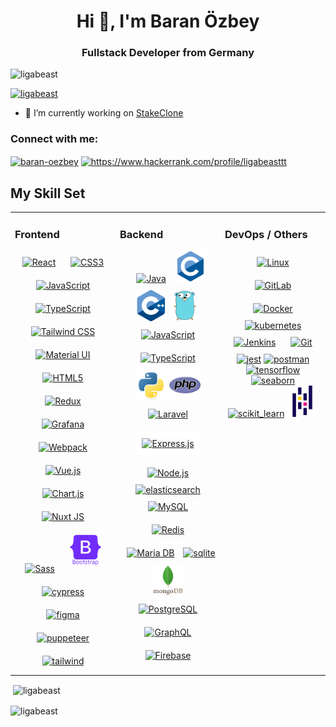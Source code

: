 <h1 align="center">Hi 👋, I'm Baran Özbey</h1>
<h3 align="center">Fullstack Developer from Germany</h3>

<p align="left"> <img src="https://komarev.com/ghpvc/?username=ligabeast&label=Profile%20views&color=0e75b6&style=flat" alt="ligabeast" /> </p>

<p align="left"> <a href="https://github.com/ryo-ma/github-profile-trophy"><img src="https://github-profile-trophy.vercel.app/?username=ligabeast" alt="ligabeast" /></a> </p>

- 🔭 I’m currently working on [StakeClone](https://github.com/ligabeast/StakeClone)

<h3 align="left">Connect with me:</h3>
<p align="left">
<a href="https://linkedin.com/in/baran-oezbey" target="blank"><img align="center" src="https://raw.githubusercontent.com/rahuldkjain/github-profile-readme-generator/master/src/images/icons/Social/linked-in-alt.svg" alt="baran-oezbey" height="30" width="40" /></a>
<a href="https://www.hackerrank.com/profile/ligabeasttt" target="blank"><img align="center" src="https://raw.githubusercontent.com/rahuldkjain/github-profile-readme-generator/master/src/images/icons/Social/hackerrank.svg" alt="https://www.hackerrank.com/profile/ligabeasttt" height="30" width="40" /></a>
</p>

## My Skill Set  
<table><tr><td valign="top" width="33%">



### Frontend  
<div align="center">  
<a href="https://reactjs.org/" target="_blank"><img style="margin: 10px" src="https://profilinator.rishav.dev/skills-assets/react-original-wordmark.svg" alt="React" height="50" /></a>  
<a href="https://www.w3schools.com/css/" target="_blank"><img style="margin: 10px" src="https://profilinator.rishav.dev/skills-assets/css3-original-wordmark.svg" alt="CSS3" height="50" /></a>  
<a href="https://www.javascript.com/" target="_blank"><img style="margin: 10px" src="https://profilinator.rishav.dev/skills-assets/javascript-original.svg" alt="JavaScript" height="50" /></a>  
<a href="https://www.typescriptlang.org/" target="_blank"><img style="margin: 10px" src="https://profilinator.rishav.dev/skills-assets/typescript-original.svg" alt="TypeScript" height="50" /></a>  
<a href="https://www.tailwindcss.com/" target="_blank"><img style="margin: 10px" src="https://profilinator.rishav.dev/skills-assets/tailwindcss.svg" alt="Tailwind CSS" height="50" /></a>  
<a href="https://mui.com/" target="_blank"><img style="margin: 10px" src="https://profilinator.rishav.dev/skills-assets/mui.png" alt="Material UI" height="50" /></a>  
<a href="https://en.wikipedia.org/wiki/HTML5" target="_blank"><img style="margin: 10px" src="https://profilinator.rishav.dev/skills-assets/html5-original-wordmark.svg" alt="HTML5" height="50" /></a>  
<a href="https://redux.js.org/" target="_blank"><img style="margin: 10px" src="https://profilinator.rishav.dev/skills-assets/redux-original.svg" alt="Redux" height="50" /></a>  
<a href="https://grafana.com/" target="_blank"><img style="margin: 10px" src="https://profilinator.rishav.dev/skills-assets/grafana.png" alt="Grafana" height="50" /></a>  
<a href="https://webpack.js.org/" target="_blank"><img style="margin: 10px" src="https://profilinator.rishav.dev/skills-assets/webpack-original.svg" alt="Webpack" height="50" /></a>  
<a href="https://vuejs.org/" target="_blank"><img style="margin: 10px" src="https://profilinator.rishav.dev/skills-assets/vuejs-original-wordmark.svg" alt="Vue.js" height="50" /></a>  
<a href="https://www.chartjs.org/" target="_blank"><img style="margin: 10px" src="https://profilinator.rishav.dev/skills-assets/logo-title.svg" alt="Chart.js" height="50" /></a>  
<a href="https://nuxtjs.org/" target="_blank"><img style="margin: 10px" src="https://profilinator.rishav.dev/skills-assets/nuxt.png" alt="Nuxt JS" height="50" /></a>  
<a href="https://sass-lang.com/" target="_blank"><img style="margin: 10px" src="https://profilinator.rishav.dev/skills-assets/sass-original.svg" alt="Sass" height="50" /></a>
<a href="https://getbootstrap.com" target="_blank" rel="noreferrer"><img style="margin: 10px" height="50" src="https://raw.githubusercontent.com/devicons/devicon/master/icons/bootstrap/bootstrap-plain-wordmark.svg" alt="bootstrap"></a>
<a href="https://www.cypress.io" target="_blank" rel="noreferrer"><img style="margin: 10px" height="50" src="https://raw.githubusercontent.com/simple-icons/simple-icons/6e46ec1fc23b60c8fd0d2f2ff46db82e16dbd75f/icons/cypress.svg" alt="cypress"></a>
<a href="https://www.figma.com/" target="_blank" rel="noreferrer"><img style="margin: 10px" height="50" class="mb-4 mr-4 h-6 w-6 sm:h-10 sm:w-10" src="https://www.vectorlogo.zone/logos/figma/figma-icon.svg" alt="figma"></a>
<a href="https://github.com/puppeteer/puppeteer" target="_blank" rel="noreferrer"><img style="margin: 10px" height="50" src="https://www.vectorlogo.zone/logos/pptrdev/pptrdev-official.svg" alt="puppeteer"></a>
<a href="https://tailwindcss.com/" target="_blank" rel="noreferrer"><img style="margin: 10px" height="50" src="https://www.vectorlogo.zone/logos/tailwindcss/tailwindcss-icon.svg" alt="tailwind"></a>
</div>

</td><td valign="top" width="33%">



### Backend  
<div align="center">  
<a href="https://www.java.com/" target="_blank"><img style="margin: 10px" src="https://profilinator.rishav.dev/skills-assets/java-original-wordmark.svg" alt="Java" height="50" /></a>  
<a href="https://www.cprogramming.com/" target="_blank" rel="noreferrer"><img height="50"  class="mb-4 mr-4 h-6 w-6 sm:h-10 sm:w-10" src="https://raw.githubusercontent.com/devicons/devicon/master/icons/c/c-original.svg" alt="c"></a>
<a href="https://www.w3schools.com/cpp/" target="_blank" rel="noreferrer"><img height="50"  class="mb-4 mr-4 h-6 w-6 sm:h-10 sm:w-10" src="https://raw.githubusercontent.com/devicons/devicon/master/icons/cplusplus/cplusplus-original.svg" alt="cplusplus"></a>
<a href="https://golang.org" target="_blank" rel="noreferrer"><img height="50"  class="mb-4 mr-4 h-6 w-6 sm:h-10 sm:w-10" src="https://raw.githubusercontent.com/devicons/devicon/master/icons/go/go-original.svg" alt="go"></a>
<a href="https://www.javascript.com/" target="_blank"><img style="margin: 10px" src="https://profilinator.rishav.dev/skills-assets/javascript-original.svg" alt="JavaScript" height="50" /></a>  
<a href="https://www.typescriptlang.org/" target="_blank"><img style="margin: 10px" src="https://profilinator.rishav.dev/skills-assets/typescript-original.svg" alt="TypeScript" height="50" /></a>  
<a href="https://www.python.org" target="_blank" rel="noreferrer"><img height="50"  class="mb-4 mr-4 h-6 w-6 sm:h-10 sm:w-10" src="https://raw.githubusercontent.com/devicons/devicon/master/icons/python/python-original.svg" alt="python"></a>
<a href="https://www.php.net" target="_blank" rel="noreferrer"><img height="50" class="mb-4 mr-4 h-6 w-6 sm:h-10 sm:w-10" src="https://raw.githubusercontent.com/devicons/devicon/master/icons/php/php-original.svg" alt="php"></a>
<a href="https://laravel.com/" target="_blank"><img style="margin: 10px" src="https://profilinator.rishav.dev/skills-assets/laravel-plain-wordmark.svg" alt="Laravel" height="50" /></a>
<a href="https://expressjs.com/" target="_blank"><img style="margin: 10px; border: 10px solid white"  src="https://profilinator.rishav.dev/skills-assets/express-original-wordmark.svg" alt="Express.js" height="50" /></a>
<a href="https://nodejs.org/" target="_blank"><img style="margin: 10px" src="https://profilinator.rishav.dev/skills-assets/nodejs-original-wordmark.svg" alt="Node.js" height="50" /></a> 
<a href="https://www.elastic.co" target="_blank" rel="noreferrer"><img height="50"  class="mb-4 mr-4 h-6 w-6 sm:h-10 sm:w-10" src="https://www.vectorlogo.zone/logos/elastic/elastic-icon.svg" alt="elasticsearch"></a>
<a href="https://www.mysql.com/" target="_blank"><img style="margin: 10px" src="https://profilinator.rishav.dev/skills-assets/mysql-original-wordmark.svg" alt="MySQL" height="50" /></a>  
<a href="https://redis.io/" target="_blank"><img style="margin: 10px" src="https://profilinator.rishav.dev/skills-assets/redis-original-wordmark.svg" alt="Redis" height="50" /></a>  
<a href="https://mariadb.org/" target="_blank"><img style="margin: 10px" src="https://profilinator.rishav.dev/skills-assets/mariadb.png" alt="Maria DB" height="50" /></a>  
<a href="https://www.sqlite.org/" target="_blank" rel="noreferrer"><img height="50" class="mb-4 mr-4 h-6 w-6 sm:h-10 sm:w-10" src="https://www.vectorlogo.zone/logos/sqlite/sqlite-icon.svg" alt="sqlite"></a>
<a href="https://www.mongodb.com/" target="_blank" rel="noreferrer"><img height="50" class="mb-4 mr-4 h-6 w-6 sm:h-10 sm:w-10" src="https://raw.githubusercontent.com/devicons/devicon/master/icons/mongodb/mongodb-original-wordmark.svg" alt="mongodb"></a>
<a href="https://www.postgresql.org/" target="_blank"><img style="margin: 10px" src="https://profilinator.rishav.dev/skills-assets/postgresql-original-wordmark.svg" alt="PostgreSQL" height="50" /></a>
<a href="https://graphql.org/" target="_blank"><img style="margin: 10px" src="https://profilinator.rishav.dev/skills-assets/graphql.png" alt="GraphQL" height="50" /></a>
<a href="https://firebase.google.com/" target="_blank"><img style="margin: 10px" src="https://profilinator.rishav.dev/skills-assets/firebase.png" alt="Firebase" height="50" /></a>  
</div>

</td><td valign="top" width="33%">



### DevOps / Others   
<div align="center">  
<a href="https://www.linux.org/" target="_blank"><img style="margin: 10px" src="https://profilinator.rishav.dev/skills-assets/linux-original.svg" alt="Linux" height="50" /></a>  
<a href="https://about.gitlab.com/" target="_blank"><img style="margin: 10px" src="https://profilinator.rishav.dev/skills-assets/gitlab.svg" alt="GitLab" height="50" /></a>  
<a href="https://www.docker.com/" target="_blank"><img style="margin: 10px" src="https://profilinator.rishav.dev/skills-assets/docker-original-wordmark.svg" alt="Docker" height="50" /></a>  
<a href="https://kubernetes.io" target="_blank" rel="noreferrer"><img class="mb-4 mr-4 h-6 w-6 sm:h-10 sm:w-10" src="https://www.vectorlogo.zone/logos/kubernetes/kubernetes-icon.svg" alt="kubernetes"></a>
<a href="https://www.jenkins.io/" target="_blank"><img style="margin: 10px" src="https://profilinator.rishav.dev/skills-assets/jenkins-icon.svg" alt="Jenkins" height="50" /></a>  
<a href="https://github.com/" target="_blank"><img style="margin: 10px" src="https://profilinator.rishav.dev/skills-assets/git-scm-icon.svg" alt="Git" height="50" /></a>
<a href="https://jestjs.io" target="_blank" rel="noreferrer"><img class="mb-4 mr-4 h-6 w-6 sm:h-10 sm:w-10" height="50" src="https://www.vectorlogo.zone/logos/jestjsio/jestjsio-icon.svg" alt="jest"></a>
<a href="https://postman.com" target="_blank" rel="noreferrer"><img class="mb-4 mr-4 h-6 w-6 sm:h-10 sm:w-10" height="50" src="https://www.vectorlogo.zone/logos/getpostman/getpostman-icon.svg" alt="postman"></a>
<a href="https://www.tensorflow.org" target="_blank" rel="noreferrer"><img class="mb-4 mr-4 h-6 w-6 sm:h-10 sm:w-10" height="50" src="https://www.vectorlogo.zone/logos/tensorflow/tensorflow-icon.svg" alt="tensorflow"></a>
<a href="https://seaborn.pydata.org/" target="_blank" rel="noreferrer"><img class="mb-4 mr-4 h-6 w-6 sm:h-10 sm:w-10" height="50" src="https://seaborn.pydata.org/_images/logo-mark-lightbg.svg" alt="seaborn"></a>
<a href="https://scikit-learn.org/" target="_blank" rel="noreferrer"><img class="mb-4 mr-4 h-6 w-6 sm:h-10 sm:w-10" height="50" src="https://upload.wikimedia.org/wikipedia/commons/0/05/Scikit_learn_logo_small.svg" alt="scikit_learn"></a>
<a href="https://pandas.pydata.org/" target="_blank" rel="noreferrer"><img class="mb-4 mr-4 h-6 w-6 sm:h-10 sm:w-10" height="50" src="https://raw.githubusercontent.com/devicons/devicon/2ae2a900d2f041da66e950e4d48052658d850630/icons/pandas/pandas-original.svg" alt="pandas"></a>
</div>

</td></tr></table> 

<p>&nbsp;<img align="center" src="https://github-readme-stats.vercel.app/api?username=ligabeast&show_icons=true&locale=en" alt="ligabeast" /></p>

<p><img align="center" src="https://github-readme-streak-stats.herokuapp.com/?user=ligabeast&" alt="ligabeast" /></p>
